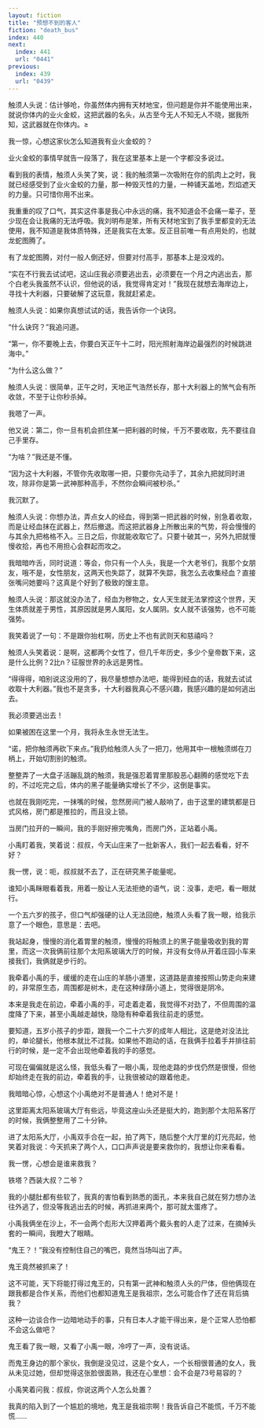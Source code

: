 ```yaml
---
layout: fiction
title: "预想不到的客人"
fiction: "death_bus"
index: 440
next:
  index: 441
  url: "0441"
previous:
  index: 439
  url: "0439"
---
```

触须人头说：估计够呛，你虽然体内拥有天材地宝，但问题是你并不能使用出来，就说你体内的业火金蛟，这把武器的名头，从古至今无人不知无人不晓，据我所知，这武器就在你体内。≥

我一惊，心想这家伙怎么知道我有业火金蛟的？

业火金蛟的事情早就告一段落了，我在这里基本上是一个字都没多说过。

看到我的表情，触须人头笑了笑，说：我的触须第一次吸附在你的肌肉上之时，我就已经感受到了业火金蛟的力量，那一种毁灭性的力量，一种铺天盖地，烈焰遮天的力量。只可惜你用不出来。

我重重的叹了口气，其实这件事是我心中永远的痛，我不知道会不会痛一辈子，至少现在会让我痛的无法呼吸。我刘明布是笨，所有天材地宝到了我手里都变的无法使用，我不知道是我体质特殊，还是我实在太笨。反正目前唯一有点用处的，也就龙蛇图腾了。

有了龙蛇图腾，对付一般人倒还好，但要对付高手，那基本上是没戏的。

“实在不行我去试试吧，这山庄我必须要逃出去，必须要在一个月之内逃出去，那个白老头我虽然不认识，但他说的话，我觉得肯定对！”我现在就想去海岸边上，寻找十大利器，只要破解了这玩意，我就赶紧走。

触须人头说：如果你真想试试的话，我告诉你一个诀窍。

“什么诀窍？”我追问道。

“第一，你不要晚上去，你要白天正午十二时，阳光照射海岸边最强烈的时候跳进海中。”

“为什么这么做？”

触须人头说：很简单，正午之时，天地正气浩然长存，那十大利器上的煞气会有所收敛，不至于让你秒杀掉。

我嗯了一声。

他又说：第二，你一旦有机会抓住某一把利器的时候，千万不要收取，先不要往自己手里存。

“为啥？”我还是不懂。

“因为这十大利器，不管你先收取哪一把，只要你先动手了，其余九把就同时进攻，除非你是第一武神那种高手，不然你会瞬间被秒杀。”

我沉默了。

触须人头说：你想办法，弄点女人的经血，得到第一把武器的时候，别急着收取，而是让经血抹在武器上，然后撤退。而这把武器身上所散出来的气势，将会慢慢的与其余九把格格不入。三日之后，你就能收取它了。只要十破其一，另外九把就慢慢收拾，再也不用担心会群起而攻之。

我暗暗咋舌，同时说道：等会，你只有一个人头，我是一个大老爷们，我那个女朋友，哦不是，女性朋友，这两天也失踪了，就算不失踪，我怎么去收集经血？直接张嘴问她要吗？这真是个好到了极致的馊主意。

触须人头说：那这就没办法了，经血为秽物之，女人天生就无法掌控这个世界，天生体质就差于男性，其原因就是男人属阳，女人属阴。女人就不该强势，也不可能强势。

我笑着说了一句：不是跟你抬杠啊，历史上不也有武则天和慈禧吗？

触须人头笑着说：是啊，这都两个女性了，但几千年历史，多少个皇帝数下来，这是什么比例？2比n？征服世界的永远是男性。

“得得得，咱别说这没用的了，我尽量想想办法吧，能得到经血的话，我就去试试收取十大利器。”我也不是贪多，十大利器我真心不感兴趣，我感兴趣的是如何逃出去。

我必须要逃出去！

如果被困在这里一个月，我将永生永世无法生。

“诺，把你触须再砍下来点。”我扔给触须人头了一把刀，他用其中一根触须绑在刀柄上，开始切割别的触须。

整整弄了一大盘子活蹦乱跳的触须，我是强忍着胃里那股恶心翻腾的感觉吃下去的，不过吃完之后，体内的黑子能量确实增长了不少，这倒是事实。

也就在我刚吃完，一抹嘴的时候，忽然房间门被人敲响了，由于这里的建筑都是日式风格，房门都是推拉的，而且没上锁。

当房门拉开的一瞬间，我的手刚好擦完嘴角，而房门外，正站着小禹。

小禹盯着我，笑着说：叔叔，今天山庄来了一批新客人，我们一起去看看，好不好？

我一愣，说：呃，叔叔就不去了，正在研究黑子能量呢。

谁知小禹眯眼看着我，用着一股让人无法拒绝的语气，说：没事，走吧，看一眼就行。

一个五六岁的孩子，但口气却强硬的让人无法回绝，触须人头看了我一眼，给我示意了一个眼色，意思是：去吧。

我站起身，慢慢的消化着胃里的触须，慢慢的将触须上的黑子能量吸收到我的胃里，而这一次我俩前往那个太阳系玻璃大厅的时候，并没有女侍从开着庄园小车来接我们，我俩就是步行的。

我牵着小禹的手，缓缓的走在山庄的羊肠小道里，这道路是直接按照山势走向来建的，非常原生态，周围都是树木，走在这种绿荫小道上，觉得很是阴冷。

本来是我走在前边，牵着小禹的手，可走着走着，我觉得不对劲了，不但周围的温度降了下来，甚至小禹越走越快，隐隐有种牵着我往前走的感觉。

要知道，五岁小孩子的步距，跟我一个二十六岁的成年人相比，这是绝对没法比的，单论腿长，他根本就比不过我。如果他不跑动的话，在我俩手拉着手并排往前行的时候，是一定不会出现他牵着我的手的感觉。

可现在偏偏就是这么怪，我低头看了一眼小禹，现他走路的步伐仍然是很慢，但他却始终走在我的前边，牵着我的手，让我很被动的跟着他走。

我暗暗心惊，心想这个小禹绝对不是普通人！绝对不是！

这里距离太阳系玻璃大厅有些远，毕竟这座山头还是挺大的，跑到那个太阳系客厅的时候，我俩整整用了二十分钟。

进了太阳系大厅，小禹双手合在一起，拍了两下，随后整个大厅里的灯光亮起，他笑着对我说：今天抓来了两个人，口口声声说是要来救你的，我想让你来看看。

我一愣，心想会是谁来救我？

铁塔？西装大叔？二爷？

我的小腿肚都有些软了，我真的害怕看到熟悉的面孔，本来我自己就在努力想办法往外逃了，但没等我逃出去的时候，再抓进来两个，那可就太蛋疼了。

小禹我俩坐在沙上，不一会两个彪形大汉押着两个戴头套的人走了过来，在摘掉头套的一瞬间，我瞪大了眼睛。

“鬼王？！”我没有控制住自己的嘴巴，竟然当场叫出了声。

鬼王竟然被抓来了！

这不可能，天下将能打得过鬼王的，只有第一武神和触须人头的尸体，但他俩现在跟我都是合作关系，而他们也都知道鬼王是我祖宗，怎么可能合作了还在背后搞我？

这种一边谈合作一边暗地动手的事，只有日本人才能干得出来，是个正常人恐怕都不会这么做吧？

鬼王看了我一眼，又看了小禹一眼，冷哼了一声，没有说话。

而鬼王身边的那个家伙，我倒是没见过，这是个女人，一个长相很普通的女人，我从未见过她，但却觉得这张脸很面熟，我还在心里想：会不会是73号易容的？

小禹笑着问我：叔叔，你说这两个人怎么处置？

我真的陷入到了一个尴尬的境地，鬼王是我祖宗啊！我告诉自己不能慌，千万不能慌……
